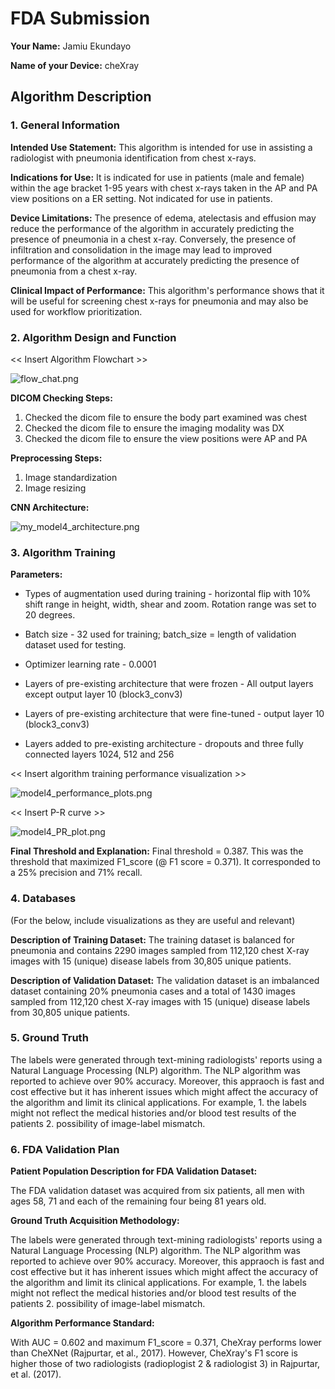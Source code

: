 # FDA  Submission

**Your Name:**  Jamiu Ekundayo

**Name of your Device:**  cheXray

## Algorithm Description 

### 1. General Information

**Intended Use Statement:** This algorithm is intended for use in assisting a radiologist with pneumonia identification from chest x-rays.

**Indications for Use:** It is indicated for use in patients (male and female) within the age bracket 1-95 years with chest x-rays taken in the AP and PA view positions on a ER setting. Not indicated for use in patients.  

**Device Limitations:** The presence of edema, atelectasis and effusion  may reduce the performance of the algorithm in accurately predicting the presence of pneumonia in a chest x-ray. Conversely, the presence of infiltration and consolidation in the image may lead to improved performance of the algorithm at accurately predicting the presence of pneumonia from a chest x-ray.  

**Clinical Impact of Performance:** This algorithm's performance shows that it will be useful for screening chest x-rays for pneumonia and may also be used for workflow prioritization. 

### 2. Algorithm Design and Function

<< Insert Algorithm Flowchart >>

![flow_chat.png](https://github.com/datasolver/Udacity_AI_for_Healthcare/blob/master/pneumonia_detection_my_submission/flow_chat.png)

**DICOM Checking Steps:**

   1. Checked the dicom file to ensure the body part examined was chest
   2. Checked the dicom file to ensure the imaging modality was DX
   3. Checked the dicom file to ensure the view positions were AP and PA

**Preprocessing Steps:**

   1. Image standardization
   2. Image resizing 
   
**CNN Architecture:**

![my_model4_architecture.png](https://github.com/datasolver/Udacity_AI_for_Healthcare/blob/master/pneumonia_detection_my_submission/my_model4_architecture.png)

### 3. Algorithm Training

**Parameters:**

* Types of augmentation used during training - horizontal flip with 10% shift range in height, width, shear and zoom. Rotation range was set to 20 degrees.

* Batch size - 32 used for training; batch_size = length of validation dataset used for testing. 

* Optimizer learning rate - 0.0001

* Layers of pre-existing architecture that were frozen - All output layers except output layer 10 (block3_conv3)

* Layers of pre-existing architecture that were fine-tuned - output layer 10 (block3_conv3)

* Layers added to pre-existing architecture - dropouts and three fully connected layers 1024, 512 and 256

<< Insert algorithm training performance visualization >>

![model4_performance_plots.png](https://github.com/datasolver/Udacity_AI_for_Healthcare/blob/master/pneumonia_detection_my_submission/model4_performance_plots.png)


<< Insert P-R curve >>

![model4_PR_plot.png](https://github.com/datasolver/Udacity_AI_for_Healthcare/blob/master/pneumonia_detection_my_submission//model4_PR_plot.png)

**Final Threshold and Explanation:** Final threshold = 0.387. This was the threshold that maximized F1_score (@ F1 score = 0.371). It corresponded to a 25% precision and 71% recall.

### 4. Databases
 (For the below, include visualizations as they are useful and relevant)

**Description of Training Dataset:** The training dataset is balanced for pneumonia and contains 2290 images sampled from 112,120 chest X-ray images with 15 (unique) disease labels from 30,805 unique patients.  

**Description of Validation Dataset:** The validation dataset is an imbalanced dataset containing 20% pneumonia cases and a total of 1430 images sampled from 112,120 chest X-ray images with 15 (unique) disease labels from 30,805 unique patients. 


### 5. Ground Truth

The labels were generated through text-mining radiologists' reports using a Natural Language Processing (NLP) algorithm. The 
NLP algorithm was reported to achieve over 90% accuracy. Moreover, this appraoch is fast and cost effective but it has inherent issues which might affect the accuracy of the algorithm and limit its clinical applications. For example, 
    1. the labels might not reflect the medical histories and/or blood test results of the patients
    2. possibility of image-label mismatch.


### 6. FDA Validation Plan

**Patient Population Description for FDA Validation Dataset:** 

The FDA validation dataset was acquired from six patients, all men with ages 58, 71 and each of the remaining four being 81 years old.

**Ground Truth Acquisition Methodology:**

The labels were generated through text-mining radiologists' reports using a Natural Language Processing (NLP) algorithm. The 
NLP algorithm was reported to achieve over 90% accuracy. Moreover, this appraoch is fast and cost effective but it has inherent issues which might affect the accuracy of the algorithm and limit its clinical applications. For example, 
    1. the labels might not reflect the medical histories and/or blood test results of the patients
    2. possibility of image-label mismatch.

**Algorithm Performance Standard:**

With AUC = 0.602 and maximum F1_score = 0.371, CheXray performs lower than CheXNet (Rajpurtar, et al., 2017). However, CheXray's F1 score is higher those of two radiologists (radioplogist 2 & radiologist 3) in Rajpurtar, et al. (2017).
